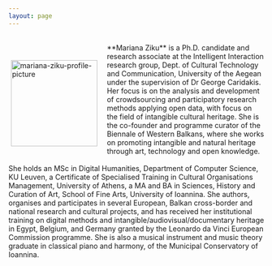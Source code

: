 ```yaml
---
layout: page
---
```


<br>
<p style="float: left;"><img src="https://mziku.github.io/images/mziku-portrait300x404px.jpg" style="float:left; margin-top:5mm; margin-right:5mm; margin-bottom:5mm; margin-left:5;" alt="mariana-ziku-profile-picture" width="170" height="auto"></p> 
**Mariana Ziku** is a Ph.D. candidate and research associate at the Intelligent Interaction research group, Dept. of Cultural Technology and Communication, University of the Aegean under the supervision of Dr George Caridakis. Her focus is on the analysis and development of crowdsourcing and participatory research methods applying open data, with focus on the field of intangible cultural heritage. She is the co-founder and programme curator of the Biennale of Western Balkans, where she works on promoting intangible and natural heritage through art, technology and open knowledge.
<br>
<br>
She holds an MSc in Digital Humanities, Department of Computer Science, KU Leuven, a Certificate of Specialised Training in Cultural Organisations Management, University of Athens, a MA and BA in Sciences, History and Curation of Art, School of Fine Arts, University of Ioannina. She authors, organises and participates in several European, Balkan cross-border and national research and cultural projects, and has received her institutional training on digital methods and intangible/audiovisual/documentary heritage in Egypt, Belgium, and Germany granted by the Leonardo da Vinci European Commission programme. She is also a musical instrument and music theory graduate in classical piano and harmony, of the Municipal Conservatory of Ioannina.


